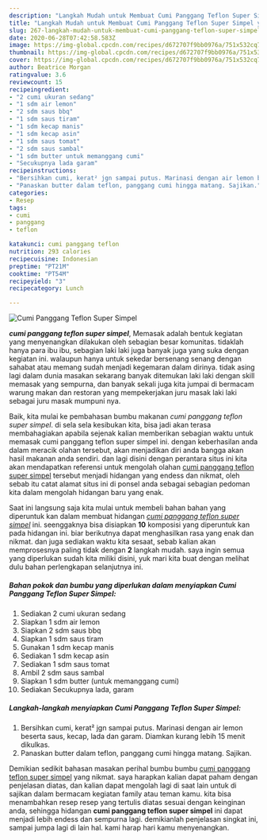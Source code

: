 ```yaml
---
description: "Langkah Mudah untuk Membuat Cumi Panggang Teflon Super Simpel yang mudah"
title: "Langkah Mudah untuk Membuat Cumi Panggang Teflon Super Simpel yang mudah"
slug: 267-langkah-mudah-untuk-membuat-cumi-panggang-teflon-super-simpel-yang-mudah
date: 2020-06-28T07:42:58.583Z
image: https://img-global.cpcdn.com/recipes/d672707f9bb0976a/751x532cq70/cumi-panggang-teflon-super-simpel-foto-resep-utama.jpg
thumbnail: https://img-global.cpcdn.com/recipes/d672707f9bb0976a/751x532cq70/cumi-panggang-teflon-super-simpel-foto-resep-utama.jpg
cover: https://img-global.cpcdn.com/recipes/d672707f9bb0976a/751x532cq70/cumi-panggang-teflon-super-simpel-foto-resep-utama.jpg
author: Beatrice Morgan
ratingvalue: 3.6
reviewcount: 15
recipeingredient:
- "2 cumi ukuran sedang"
- "1 sdm air lemon"
- "2 sdm saus bbq"
- "1 sdm saus tiram"
- "1 sdm kecap manis"
- "1 sdm kecap asin"
- "1 sdm saus tomat"
- "2 sdm saus sambal"
- "1 sdm butter untuk memanggang cumi"
- "Secukupnya lada garam"
recipeinstructions:
- "Bersihkan cumi, kerat² jgn sampai putus. Marinasi dengan air lemon beserta saus, kecap, lada dan garam. Diamkan kurang lebih 15 menit dikulkas."
- "Panaskan butter dalam teflon, panggang cumi hingga matang. Sajikan."
categories:
- Resep
tags:
- cumi
- panggang
- teflon

katakunci: cumi panggang teflon 
nutrition: 293 calories
recipecuisine: Indonesian
preptime: "PT21M"
cooktime: "PT54M"
recipeyield: "3"
recipecategory: Lunch

---
```



![Cumi Panggang Teflon Super Simpel](https://img-global.cpcdn.com/recipes/d672707f9bb0976a/751x532cq70/cumi-panggang-teflon-super-simpel-foto-resep-utama.jpg)

<b><i>cumi panggang teflon super simpel</i></b>, Memasak adalah bentuk kegiatan yang menyenangkan dilakukan oleh sebagian besar komunitas. tidaklah hanya para ibu ibu, sebagian laki laki juga banyak juga yang suka dengan kegiatan ini. walaupun hanya untuk sekedar bersenang senang dengan sahabat atau memang sudah menjadi kegemaran dalam dirinya. tidak asing lagi dalam dunia masakan sekarang banyak ditemukan laki laki dengan skill memasak yang sempurna, dan banyak sekali juga kita jumpai di bermacam warung makan dan restoran yang mempekerjakan juru masak laki laki sebagai juru masak mumpuni nya.

Baik, kita mulai ke pembahasan bumbu makanan <i>cumi panggang teflon super simpel</i>. di sela sela kesibukan kita, bisa jadi akan terasa membahagiakan apabila sejenak kalian memberikan sebagian waktu untuk memasak cumi panggang teflon super simpel ini. dengan keberhasilan anda dalam meracik olahan tersebut, akan menjadikan diri anda bangga akan hasil makanan anda sendiri. dan lagi disini dengan perantara situs ini kita akan mendapatkan referensi untuk mengolah olahan <u>cumi panggang teflon super simpel</u> tersebut menjadi hidangan yang endess dan nikmat, oleh sebab itu catat alamat situs ini di ponsel anda sebagai sebagian pedoman kita dalam mengolah hidangan baru yang enak.




Saat ini langsung saja kita mulai untuk membeli bahan bahan yang diperuntuk kan dalam membuat hidangan <u><i>cumi panggang teflon super simpel</i></u> ini. seenggaknya bisa disiapkan <b>10</b> komposisi yang diperuntuk kan pada hidangan ini. biar berikutnya dapat menghasilkan rasa yang enak dan nikmat. dan juga sediakan waktu kita sesaat, sebab kalian akan memprosesnya paling tidak dengan <b>2</b> langkah mudah. saya ingin semua yang diperlukan sudah kita miliki disini, yuk mari kita buat dengan melihat dulu bahan perlengkapan selanjutnya ini.

<!--inarticleads1-->

##### Bahan pokok dan bumbu yang diperlukan dalam menyiapkan Cumi Panggang Teflon Super Simpel:

1. Sediakan 2 cumi ukuran sedang
1. Siapkan 1 sdm air lemon
1. Siapkan 2 sdm saus bbq
1. Siapkan 1 sdm saus tiram
1. Gunakan 1 sdm kecap manis
1. Sediakan 1 sdm kecap asin
1. Sediakan 1 sdm saus tomat
1. Ambil 2 sdm saus sambal
1. Siapkan 1 sdm butter (untuk memanggang cumi)
1. Sediakan Secukupnya lada, garam




<!--inarticleads2-->

##### Langkah-langkah menyiapkan Cumi Panggang Teflon Super Simpel:

1. Bersihkan cumi, kerat² jgn sampai putus. Marinasi dengan air lemon beserta saus, kecap, lada dan garam. Diamkan kurang lebih 15 menit dikulkas.
1. Panaskan butter dalam teflon, panggang cumi hingga matang. Sajikan.




Demikian sedikit bahasan masakan perihal bumbu bumbu <u>cumi panggang teflon super simpel</u> yang nikmat. saya harapkan kalian dapat paham dengan penjelasan diatas, dan kalian dapat mengolah lagi di saat lain untuk di sajikan dalam bermacam kegiatan family atau teman kamu. kita bisa menambahkan resep resep yang tertulis diatas sesuai dengan keinginan anda, sehingga hidangan <b>cumi panggang teflon super simpel</b> ini dapat menjadi lebih endess dan sempurna lagi. demikianlah penjelasan singkat ini, sampai jumpa lagi di lain hal. kami harap hari kamu menyenangkan.
